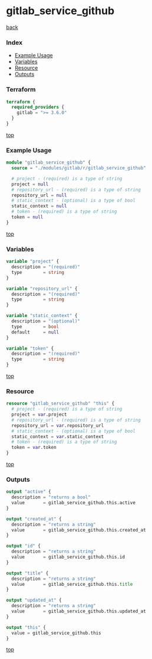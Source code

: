 # gitlab_service_github

[back](../gitlab.md)

### Index

- [Example Usage](#example-usage)
- [Variables](#variables)
- [Resource](#resource)
- [Outputs](#outputs)

### Terraform

```terraform
terraform {
  required_providers {
    gitlab = ">= 3.6.0"
  }
}
```

[top](#index)

### Example Usage

```terraform
module "gitlab_service_github" {
  source = "./modules/gitlab/r/gitlab_service_github"

  # project - (required) is a type of string
  project = null
  # repository_url - (required) is a type of string
  repository_url = null
  # static_context - (optional) is a type of bool
  static_context = null
  # token - (required) is a type of string
  token = null
}
```

[top](#index)

### Variables

```terraform
variable "project" {
  description = "(required)"
  type        = string
}

variable "repository_url" {
  description = "(required)"
  type        = string
}

variable "static_context" {
  description = "(optional)"
  type        = bool
  default     = null
}

variable "token" {
  description = "(required)"
  type        = string
}
```

[top](#index)

### Resource

```terraform
resource "gitlab_service_github" "this" {
  # project - (required) is a type of string
  project = var.project
  # repository_url - (required) is a type of string
  repository_url = var.repository_url
  # static_context - (optional) is a type of bool
  static_context = var.static_context
  # token - (required) is a type of string
  token = var.token
}
```

[top](#index)

### Outputs

```terraform
output "active" {
  description = "returns a bool"
  value       = gitlab_service_github.this.active
}

output "created_at" {
  description = "returns a string"
  value       = gitlab_service_github.this.created_at
}

output "id" {
  description = "returns a string"
  value       = gitlab_service_github.this.id
}

output "title" {
  description = "returns a string"
  value       = gitlab_service_github.this.title
}

output "updated_at" {
  description = "returns a string"
  value       = gitlab_service_github.this.updated_at
}

output "this" {
  value = gitlab_service_github.this
}
```

[top](#index)